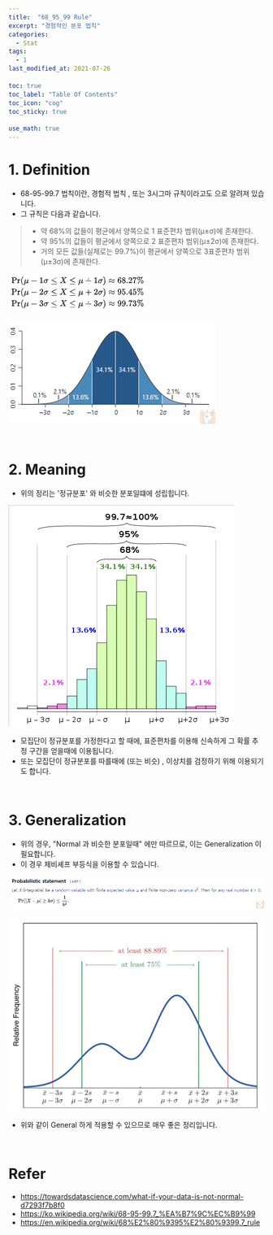 ```yaml
---
title:  "68_95_99 Rule"
excerpt: "경험적인 분포 법칙"
categories:
  - Stat
tags:
  - 1
last_modified_at: 2021-07-26

toc: true
toc_label: "Table Of Contents"
toc_icon: "cog"
toc_sticky: true

use_math: true
---
```


# 1. Definition

- 68-95-99.7 법칙이란, 경험적 법칙 , 또는 3시그마 규칙이라고도 으로 알려져 있습니다. 
- 그 규칙은 다음과 같습니다.

> - 약 68%의 값들이 평균에서 양쪽으로 1 표준편차 범위(μ±σ)에 존재한다.
> - 약 95%의 값들이 평균에서 양쪽으로 2 표준편차 범위(μ±2σ)에 존재한다.
> - 거의 모든 값들(실제로는 99.7%)이 평균에서 양쪽으로 3표준편차 범위(μ±3σ)에 존재한다.

![png](/assets/images/Stat/16_1.png)

![png](/assets/images/Stat/16_2.png)

<br>

# 2. Meaning

- 위의 정리는 '정규분포' 와 비슷한 분포일떄에 성립힙니다. 

![png](/assets/images/Stat/16_3.png)

- 모집단이 정규분포를 가정한다고 할 때에, 표준편차를 이용해 신속하게 그 확률 추정 구간을 얻을때에 이용됩니다.
- 또는 모집단이 정규분포를 따를때에 (또는 비슷) , 이상치를 검정하기 위해 이용되기도 합니다. 

<br>

# 3. Generalization

- 위의 경우, "Normal 과 비슷한 분포일때" 에만 따르므로, 이는 Generalization 이 필요합니다. 
- 이 경우 체비셰프 부등식을 이용할 수 있습니다. 

![png](/assets/images/Stat/16_4.png)

![png](/assets/images/Stat/16_5.png)

- 위와 같이 General 하게 적용할 수 있으므로 매우 좋은 정리입니다. 

<br>

# Refer

- <https://towardsdatascience.com/what-if-your-data-is-not-normal-d7293f7b8f0>
- <https://ko.wikipedia.org/wiki/68-95-99.7_%EA%B7%9C%EC%B9%99>
- <https://en.wikipedia.org/wiki/68%E2%80%9395%E2%80%9399.7_rule>

